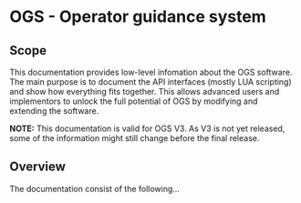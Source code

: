 # OGS - Operator guidance system

## Scope

This documentation provides low-level infomation about the OGS software. 
The main purpose is to document the API interfaces (mostly LUA scripting) and show how everything fits together. 
This allows advanced users and implementors to unlock the full potential 
of OGS by modifying and extending the software.

**NOTE:** This documentation is valid for OGS V3. As V3 is not yet released, some of the information might still change before the final release.

## Overview

The documentation consist of the following...

